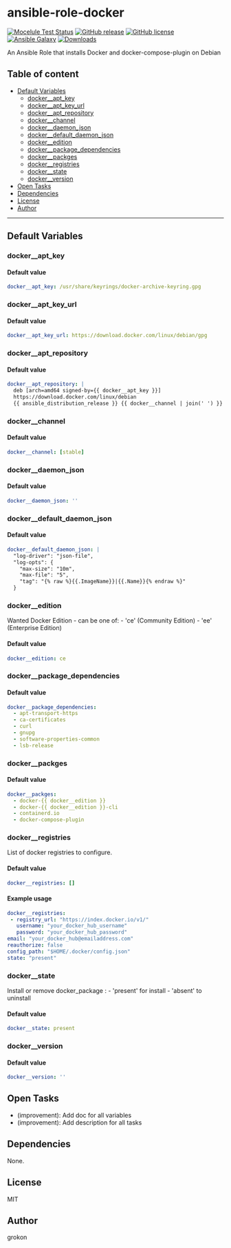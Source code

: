 # ansible-role-docker

[![Mocelule Test Status](https://github.com/Grokon/ansible-role-docker/actions/workflows/molecule.yml/badge.svg?branch=master)](https://github.com/Grokon/ansible-role-docker/actions/workflows/molecule.yml)
[![GitHub release](https://img.shields.io/github/release/Grokon/ansible-role-docker.svg)](https://github.com/Grokon/ansible-role-docker/release)
[![GitHub license](https://img.shields.io/github/license/Grokon/ansible-role-docker.svg)](https://github.com/Grokon/ansible-role-docker/blob/master/LICENSE)
[![Ansible Galaxy](https://img.shields.io/badge/galaxy-grokon.docker-blue.svg)](https://galaxy.ansible.com/grokon/docker/)
[![Downloads](https://img.shields.io/ansible/role/d/grokon.docker)](https://galaxy.ansible.com/grokon/docker/)

An Ansible Role that installs Docker and docker-compose-plugin on Debian

## Table of content

- [Default Variables](#default-variables)
  - [docker__apt_key](#docker__apt_key)
  - [docker__apt_key_url](#docker__apt_key_url)
  - [docker__apt_repository](#docker__apt_repository)
  - [docker__channel](#docker__channel)
  - [docker__daemon_json](#docker__daemon_json)
  - [docker__default_daemon_json](#docker__default_daemon_json)
  - [docker__edition](#docker__edition)
  - [docker__package_dependencies](#docker__package_dependencies)
  - [docker__packges](#docker__packges)
  - [docker__registries](#docker__registries)
  - [docker__state](#docker__state)
  - [docker__version](#docker__version)
- [Open Tasks](#open-tasks)
- [Dependencies](#dependencies)
- [License](#license)
- [Author](#author)

---

## Default Variables

### docker__apt_key

#### Default value

```YAML
docker__apt_key: /usr/share/keyrings/docker-archive-keyring.gpg
```

### docker__apt_key_url

#### Default value

```YAML
docker__apt_key_url: https://download.docker.com/linux/debian/gpg
```

### docker__apt_repository

#### Default value

```YAML
docker__apt_repository: |
  deb [arch=amd64 signed-by={{ docker__apt_key }}]
  https://download.docker.com/linux/debian
  {{ ansible_distribution_release }} {{ docker__channel | join(' ') }}
```

### docker__channel

#### Default value

```YAML
docker__channel: [stable]
```

### docker__daemon_json

#### Default value

```YAML
docker__daemon_json: ''
```

### docker__default_daemon_json

#### Default value

```YAML
docker__default_daemon_json: |
  "log-driver": "json-file",
  "log-opts": {
    "max-size": "10m",
    "max-file": "5",
    "tag": "{% raw %}{{.ImageName}}|{{.Name}}{% endraw %}"
  }
```

### docker__edition

Wanted Docker Edition - can be one of: - 'ce' (Community Edition) - 'ee' (Enterprise Edition)

#### Default value

```YAML
docker__edition: ce
```

### docker__package_dependencies

#### Default value

```YAML
docker__package_dependencies:
  - apt-transport-https
  - ca-certificates
  - curl
  - gnupg
  - software-properties-common
  - lsb-release
```

### docker__packges

#### Default value

```YAML
docker__packges:
  - docker-{{ docker__edition }}
  - docker-{{ docker__edition }}-cli
  - containerd.io
  - docker-compose-plugin
```

### docker__registries

List of docker registries to configure.

#### Default value

```YAML
docker__registries: []
```

#### Example usage

```YAML
docker__registries:
 - registry_url: "https://index.docker.io/v1/"
   username: "your_docker_hub_username"
   password: "your_docker_hub_password"
email: "your_docker_hub@emailaddress.com"
reauthorize: false
config_path: "$HOME/.docker/config.json"
state: "present"
```

### docker__state

Install or remove docker_package : - 'present' for install - 'absent' to uninstall

#### Default value

```YAML
docker__state: present
```

### docker__version

#### Default value

```YAML
docker__version: ''
```


## Open Tasks

- (improvement): Add doc for all variables
- (improvement): Add description for all tasks

## Dependencies

None.

## License

MIT

## Author

grokon
